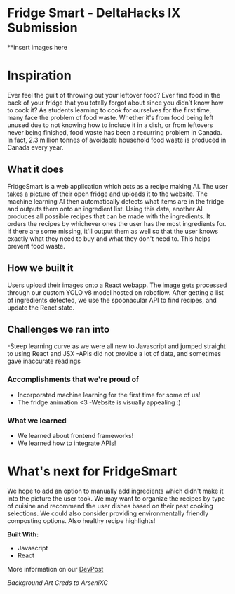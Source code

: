 # Fridge Smart - DeltaHacks IX Submission

**insert images here

# Inspiration
Ever feel the guilt of throwing out your leftover food? Ever find food in the back of your fridge that you totally forgot about since you didn’t know how to cook it? As students learning to cook for ourselves for the first time, many face the problem of food waste. Whether it's from food being left unused due to not knowing how to include it in a dish, or from leftovers never being finished, food waste has been a recurring problem in Canada. In fact, 2.3 million tonnes of avoidable household food waste is produced in Canada every year.

## What it does
FridgeSmart is a web application which acts as a recipe making AI. The user takes a picture of their open fridge and uploads it to the website. The machine learning AI then automatically detects what items are in the fridge and outputs them onto an ingredient list. Using this data, another AI produces all possible recipes that can be made with the ingredients. It orders the recipes by whichever ones the user has the most ingredients for. If there are some missing, it'll output them as well so that the user knows exactly what they need to buy and what they don't need to. This helps prevent food waste.

## How we built it
Users upload their images onto a React webapp. The image gets processed through our custom YOLO v8 model hosted on roboflow. After getting a list of ingredients detected, we use the spoonacular API to find recipes, and update the React state.

## Challenges we ran into
-Steep learning curve as we were all new to Javascript and jumped straight to using React and JSX -APIs did not provide a lot of data, and sometimes gave inaccurate readings

### Accomplishments that we're proud of
- Incorporated machine learning for the first time for some of us! 
- The fridge animation <3 -Website is visually appealing :)

### What we learned
- We learned about frontend frameworks!
- We learned how to integrate APIs!

# What's next for FridgeSmart
We hope to add an option to manually add ingredients which didn't make it into the picture the user took. We may want to organize the recipes by type of cuisine and recommend the user dishes based on their past cooking selections. We could also consider providing environmentally friendly composting options. Also healthy recipe highlights!

__Built With:__
- Javascript
- React

More information on our [DevPost](https://devpost.com/software/fridgesmart)

*Background Art Creds to ArseniXC*
